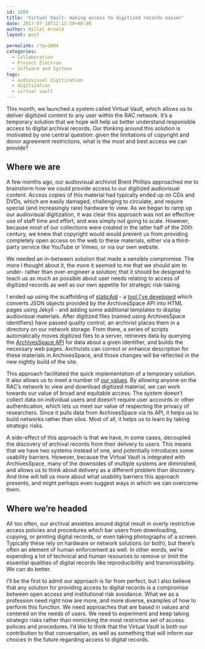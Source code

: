 ```yaml
---
id: 1804
title: 'Virtual Vault: making access to digitized records easier'
date: 2017-07-18T12:12:20+00:00
author: Hillel Arnold
layout: post

permalink: /?p=1804
categories:
  - Collaboration
  - Project Electron
  - Software and Systems
tags:
  - audiovisual digitization
  - digitization
  - virtual vault
---
```

This month, we launched a system called Virtual Vault, which allows us to deliver digitized content to any user within the RAC network. It’s a temporary solution that we hope will help us better understand responsible access to digital archival records. Our thinking around this solution is motivated by one central question: given the limitations of copyright and donor agreement restrictions, what is the most and best access we can provide?<!--more-->

## Where we are

A few months ago, our audiovisual archivist Brent Phillips approached me to brainstorm how we could provide access to our digitized audiovisual content. Access copies of this material had typically ended up on CDs and DVDs, which are easily damaged, challenging to circulate, and require special (and increasingly rare) hardware to view. As we began to ramp up our audiovisual digitization, it was clear this approach was not an effective use of staff time and effort, and was simply not going to scale. However, because most of our collections were created in the latter half of the 20th century, we knew that copyright would would prevent us from providing completely open access on the web to these materials, either via a third-party service like YouTube or Vimeo, or via our own website.

We needed an in-between solution that made a sensible compromise. The more I thought about it, the more it seemed to me that we should aim to under- rather than over-engineer a solution; that it should be designed to teach us as much as possible about user needs relating to access of digitized records as well as our own appetite for strategic risk-taking.

I ended up using the scaffolding of [staticAid](https://github.com/helrond/staticAid) - a [tool I've developed](http://hillelarnold.com/blog/2016/02/a-static-html-site-generator-for-archival-description/) which converts JSON objects provided by the ArchivesSpace API into HTML pages using Jekyll - and adding some additional templates to display audiovisual materials. After digitized files (named using ArchivesSpace identifiers) have passed quality control, an archivist places them in a directory on our network storage. From there, a series of scripts automatically moves digitized files to a server, retrieves data by querying the [ArchivesSpace API](https://archivesspace.github.io/archivesspace/api/) for data about a given identifier, and builds the necessary web pages. Archivists can correct or enhance description for these materials in ArchivesSpace, and those changes will be reflected in the new nightly build of the site.

This approach facilitated the quick implementation of a temporary solution. It also allows us to meet a number of [our values](https://github.com/RockefellerArchiveCenter/dteamValues/blob/master/values.md). By allowing anyone on the RAC’s network to view and download digitized material, we can work towards our value of broad and equitable access. The system doesn’t collect data on individual users and doesn’t require user accounts or other authentication, which lets us meet our value of respecting the privacy of researchers. Since it pulls data from ArchivesSpace via its API, it helps us to build networks rather than silos. Most of all, it helps us to learn by taking strategic risks.

A side-effect of this approach is that we have, in some cases, decoupled the discovery of archival records from their delivery to users. This means that we have two systems instead of one, and potentially introduces some usability barriers. However, because the Virtual Vault is integrated with ArchivesSpace, many of the downsides of multiple systems are diminished, and allows us to think about delivery as a different problem than discovery. And time will tell us more about what usability barriers this approach presents, and might perhaps even suggest ways in which we can overcome them.

## Where we’re headed

All too often, our archival anxieties around digital result in overly restrictive access policies and procedures which bar users from downloading, copying, or printing digital records, or even taking photographs of a screen. Typically these rely on hardware or network solutions (or both), but there’s often an element of human enforcement as well. In other words, we’re expending a lot of technical and human resources to remove or limit the essential qualities of digital records like reproducibility and transmissibility. We can do better.

I’ll be the first to admit our approach is far from perfect, but I also believe that any solution for providing access to digital records is a compromise between open access and institutional risk avoidance. What we as a profession need right now are more, and more diverse, examples of how to perform this function. We need approaches that are based in values and centered on the needs of users. We need to experiment and keep taking strategic risks rather than mimicking the most restrictive set of access policies and procedures. I’d like to think that the Virtual Vault is both our contribution to that conversation, as well as something that will inform our choices in the future regarding access to digital records.